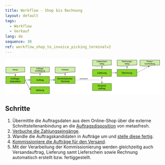 ```yaml
---
title: Workflow - Shop bis Rechnung
layout: default
tags:
  - Workflow
  - Verkauf
lang: de
sequence: 30
ref: workflow_shop_to_invoice_picking_terminalv2
---
```


<kbd><img src="assets/Workflow_Shop_bis_Rechnung (Kommissionier-Terminal v2).png" alt="Abb.: Workflow - Shops bis Rechnung (Kommissionier-Terminal v2)"></kbd>

## Schritte
1. Übermittle die Auftragsdaten aus dem Online-Shop über die externe Schnittstellenanbindung an die [Auftragsdisposition](Menu) von metasfresh.
1. [Verbuche die Zahlungseingänge](Einzelner_Zahlungseingang).
1. Wandle die Auftragskandidaten in Aufträge um und [stelle diese fertig](BelegverarbeitungFertigstellen).
1. [Kommissioniere die Aufträge für den Versand](Workflow_Auftrag_bis_Rechnung_mit_Versand).
1. Mit der Verarbeitung der Kommissionierung werden gleichzeitig auch Versandauftrag, Lieferung samt Lieferschein sowie Rechnung automatisch erstellt bzw. fertiggestellt.
